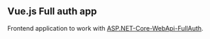 ## Vue.js Full auth app
Frontend application to work with [ASP.NET-Core-WebApi-FullAuth](https://github.com/ToJaNikodem/ASP.NET-Core-WebApi-FullAuth).
